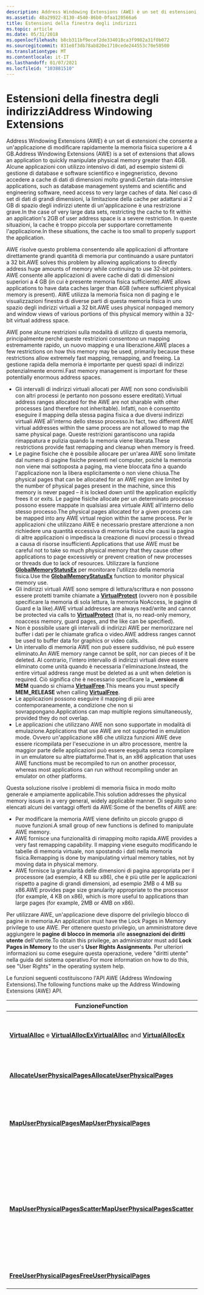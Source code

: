 ```yaml
---
description: Address Windowing Extensions (AWE) è un set di estensioni che consente a un'applicazione di modificare rapidamente la memoria fisica superiore a 4 GB.
ms.assetid: 48a29922-8130-4540-86b0-0faa120566a6
title: Estensioni della finestra degli indirizzi
ms.topic: article
ms.date: 05/31/2018
ms.openlocfilehash: b8cb311bf9ecef2de334018ca3f9982a31f0b072
ms.sourcegitcommit: 831e8f3db78ab820e1710cede244553c70e50500
ms.translationtype: MT
ms.contentlocale: it-IT
ms.lasthandoff: 01/07/2021
ms.locfileid: "103881510"
---
```

# <a name="address-windowing-extensions"></a><span data-ttu-id="ef7e1-103">Estensioni della finestra degli indirizzi</span><span class="sxs-lookup"><span data-stu-id="ef7e1-103">Address Windowing Extensions</span></span>

<span data-ttu-id="ef7e1-104">Address Windowing Extensions (AWE) è un set di estensioni che consente a un'applicazione di modificare rapidamente la memoria fisica superiore a 4 GB.</span><span class="sxs-lookup"><span data-stu-id="ef7e1-104">Address Windowing Extensions (AWE) is a set of extensions that allows an application to quickly manipulate physical memory greater than 4GB.</span></span> <span data-ttu-id="ef7e1-105">Alcune applicazioni con utilizzo intensivo di dati, ad esempio sistemi di gestione di database e software scientifico e ingegneristico, devono accedere a cache di dati di dimensioni molto grandi.</span><span class="sxs-lookup"><span data-stu-id="ef7e1-105">Certain data-intensive applications, such as database management systems and scientific and engineering software, need access to very large caches of data.</span></span> <span data-ttu-id="ef7e1-106">Nel caso di set di dati di grandi dimensioni, la limitazione della cache per adattarsi ai 2 GB di spazio degli indirizzi utente di un'applicazione è una restrizione grave.</span><span class="sxs-lookup"><span data-stu-id="ef7e1-106">In the case of very large data sets, restricting the cache to fit within an application's 2GB of user address space is a severe restriction.</span></span> <span data-ttu-id="ef7e1-107">In queste situazioni, la cache è troppo piccola per supportare correttamente l'applicazione.</span><span class="sxs-lookup"><span data-stu-id="ef7e1-107">In these situations, the cache is too small to properly support the application.</span></span>

<span data-ttu-id="ef7e1-108">AWE risolve questo problema consentendo alle applicazioni di affrontare direttamente grandi quantità di memoria pur continuando a usare puntatori a 32 bit.</span><span class="sxs-lookup"><span data-stu-id="ef7e1-108">AWE solves this problem by allowing applications to directly address huge amounts of memory while continuing to use 32-bit pointers.</span></span> <span data-ttu-id="ef7e1-109">AWE consente alle applicazioni di avere cache di dati di dimensioni superiori a 4 GB (in cui è presente memoria fisica sufficiente).</span><span class="sxs-lookup"><span data-stu-id="ef7e1-109">AWE allows applications to have data caches larger than 4GB (where sufficient physical memory is present).</span></span> <span data-ttu-id="ef7e1-110">AWE utilizza la memoria fisica non di paging e le visualizzazioni finestra di diverse parti di questa memoria fisica in uno spazio degli indirizzi virtuali a 32 bit.</span><span class="sxs-lookup"><span data-stu-id="ef7e1-110">AWE uses physical nonpaged memory and window views of various portions of this physical memory within a 32-bit virtual address space.</span></span>

<span data-ttu-id="ef7e1-111">AWE pone alcune restrizioni sulla modalità di utilizzo di questa memoria, principalmente perché queste restrizioni consentono un mapping estremamente rapido, un nuovo mapping e una liberazione.</span><span class="sxs-lookup"><span data-stu-id="ef7e1-111">AWE places a few restrictions on how this memory may be used, primarily because these restrictions allow extremely fast mapping, remapping, and freeing.</span></span> <span data-ttu-id="ef7e1-112">La gestione rapida della memoria è importante per questi spazi di indirizzi potenzialmente enormi.</span><span class="sxs-lookup"><span data-stu-id="ef7e1-112">Fast memory management is important for these potentially enormous address spaces.</span></span>

-   <span data-ttu-id="ef7e1-113">Gli intervalli di indirizzi virtuali allocati per AWE non sono condivisibili con altri processi (e pertanto non possono essere ereditati).</span><span class="sxs-lookup"><span data-stu-id="ef7e1-113">Virtual address ranges allocated for the AWE are not sharable with other processes (and therefore not inheritable).</span></span> <span data-ttu-id="ef7e1-114">Infatti, non è consentito eseguire il mapping della stessa pagina fisica a due diversi indirizzi virtuali AWE all'interno dello stesso processo.</span><span class="sxs-lookup"><span data-stu-id="ef7e1-114">In fact, two different AWE virtual addresses within the same process are not allowed to map the same physical page.</span></span> <span data-ttu-id="ef7e1-115">Queste restrizioni garantiscono una rapida rimappatura e pulizia quando la memoria viene liberata.</span><span class="sxs-lookup"><span data-stu-id="ef7e1-115">These restrictions provide fast remapping and cleanup when memory is freed.</span></span>
-   <span data-ttu-id="ef7e1-116">Le pagine fisiche che è possibile allocare per un'area AWE sono limitate dal numero di pagine fisiche presenti nel computer, poiché la memoria non viene mai sottoposta a paging, ma viene bloccata fino a quando l'applicazione non la libera esplicitamente o non viene chiusa.</span><span class="sxs-lookup"><span data-stu-id="ef7e1-116">The physical pages that can be allocated for an AWE region are limited by the number of physical pages present in the machine, since this memory is never paged – it is locked down until the application explicitly frees it or exits.</span></span> <span data-ttu-id="ef7e1-117">Le pagine fisiche allocate per un determinato processo possono essere mappate in qualsiasi area virtuale AWE all'interno dello stesso processo.</span><span class="sxs-lookup"><span data-stu-id="ef7e1-117">The physical pages allocated for a given process can be mapped into any AWE virtual region within the same process.</span></span> <span data-ttu-id="ef7e1-118">Per le applicazioni che utilizzano AWE è necessario prestare attenzione a non richiedere una quantità eccessiva di memoria fisica che causi la pagina di altre applicazioni o impedisca la creazione di nuovi processi o thread a causa di risorse insufficienti.</span><span class="sxs-lookup"><span data-stu-id="ef7e1-118">Applications that use AWE must be careful not to take so much physical memory that they cause other applications to page excessively or prevent creation of new processes or threads due to lack of resources.</span></span> <span data-ttu-id="ef7e1-119">Utilizzare la funzione [**GlobalMemoryStatusEx**](/windows/win32/api/sysinfoapi/nf-sysinfoapi-globalmemorystatusex) per monitorare l'utilizzo della memoria fisica.</span><span class="sxs-lookup"><span data-stu-id="ef7e1-119">Use the [**GlobalMemoryStatusEx**](/windows/win32/api/sysinfoapi/nf-sysinfoapi-globalmemorystatusex) function to monitor physical memory use.</span></span>
-   <span data-ttu-id="ef7e1-120">Gli indirizzi virtuali AWE sono sempre di lettura/scrittura e non possono essere protetti tramite chiamate a [**VirtualProtect**](/windows/win32/api/memoryapi/nf-memoryapi-virtualprotect) (ovvero non è possibile specificare la memoria di sola lettura, la memoria NoAccess, le pagine di Guard e la like).</span><span class="sxs-lookup"><span data-stu-id="ef7e1-120">AWE virtual addresses are always read/write and cannot be protected via calls to [**VirtualProtect**](/windows/win32/api/memoryapi/nf-memoryapi-virtualprotect) (that is, no read-only memory, noaccess memory, guard pages, and the like can be specified).</span></span>
-   <span data-ttu-id="ef7e1-121">Non è possibile usare gli intervalli di indirizzi AWE per memorizzare nel buffer i dati per le chiamate grafica o video.</span><span class="sxs-lookup"><span data-stu-id="ef7e1-121">AWE address ranges cannot be used to buffer data for graphics or video calls.</span></span>
-   <span data-ttu-id="ef7e1-122">Un intervallo di memoria AWE non può essere suddiviso, né può essere eliminato.</span><span class="sxs-lookup"><span data-stu-id="ef7e1-122">An AWE memory range cannot be split, nor can pieces of it be deleted.</span></span> <span data-ttu-id="ef7e1-123">Al contrario, l'intero intervallo di indirizzi virtuali deve essere eliminato come unità quando è necessaria l'eliminazione.</span><span class="sxs-lookup"><span data-stu-id="ef7e1-123">Instead, the entire virtual address range must be deleted as a unit when deletion is required.</span></span> <span data-ttu-id="ef7e1-124">Ciò significa che è necessario specificare la **\_ versione di MEM** quando si chiama [**VirtualFree**](/windows/win32/api/memoryapi/nf-memoryapi-virtualfree).</span><span class="sxs-lookup"><span data-stu-id="ef7e1-124">This means you must specify **MEM\_RELEASE** when calling [**VirtualFree**](/windows/win32/api/memoryapi/nf-memoryapi-virtualfree).</span></span>
-   <span data-ttu-id="ef7e1-125">Le applicazioni possono eseguire il mapping di più aree contemporaneamente, a condizione che non si sovrappongano.</span><span class="sxs-lookup"><span data-stu-id="ef7e1-125">Applications can map multiple regions simultaneously, provided they do not overlap.</span></span>
-   <span data-ttu-id="ef7e1-126">Le applicazioni che utilizzano AWE non sono supportate in modalità di emulazione.</span><span class="sxs-lookup"><span data-stu-id="ef7e1-126">Applications that use AWE are not supported in emulation mode.</span></span> <span data-ttu-id="ef7e1-127">Ovvero un'applicazione x86 che utilizza funzioni AWE deve essere ricompilata per l'esecuzione in un altro processore, mentre la maggior parte delle applicazioni può essere eseguita senza ricompilare in un emulatore su altre piattaforme.</span><span class="sxs-lookup"><span data-stu-id="ef7e1-127">That is, an x86 application that uses AWE functions must be recompiled to run on another processor, whereas most applications can run without recompiling under an emulator on other platforms.</span></span>

<span data-ttu-id="ef7e1-128">Questa soluzione risolve i problemi di memoria fisica in modo molto generale e ampiamente applicabile.</span><span class="sxs-lookup"><span data-stu-id="ef7e1-128">This solution addresses the physical memory issues in a very general, widely applicable manner.</span></span> <span data-ttu-id="ef7e1-129">Di seguito sono elencati alcuni dei vantaggi offerti da AWE:</span><span class="sxs-lookup"><span data-stu-id="ef7e1-129">Some of the benefits of AWE are:</span></span>

-   <span data-ttu-id="ef7e1-130">Per modificare la memoria AWE viene definito un piccolo gruppo di nuove funzioni.</span><span class="sxs-lookup"><span data-stu-id="ef7e1-130">A small group of new functions is defined to manipulate AWE memory.</span></span>
-   <span data-ttu-id="ef7e1-131">AWE fornisce una funzionalità di rimapping molto rapida.</span><span class="sxs-lookup"><span data-stu-id="ef7e1-131">AWE provides a very fast remapping capability.</span></span> <span data-ttu-id="ef7e1-132">Il mapping viene eseguito modificando le tabelle di memoria virtuale, non spostando i dati nella memoria fisica.</span><span class="sxs-lookup"><span data-stu-id="ef7e1-132">Remapping is done by manipulating virtual memory tables, not by moving data in physical memory.</span></span>
-   <span data-ttu-id="ef7e1-133">AWE fornisce la granularità delle dimensioni di pagina appropriata per il processore (ad esempio, 4 KB su x86), che è più utile per le applicazioni rispetto a pagine di grandi dimensioni, ad esempio 2MB o 4 MB su x86.</span><span class="sxs-lookup"><span data-stu-id="ef7e1-133">AWE provides page size granularity appropriate to the processor (for example, 4 KB on x86), which is more useful to applications than large pages (for example, 2MB or 4MB on x86).</span></span>

<span data-ttu-id="ef7e1-134">Per utilizzare AWE, un'applicazione deve disporre del privilegio blocco di pagine in memoria.</span><span class="sxs-lookup"><span data-stu-id="ef7e1-134">An application must have the Lock Pages in Memory privilege to use AWE.</span></span> <span data-ttu-id="ef7e1-135">Per ottenere questo privilegio, un amministratore deve aggiungere le **pagine di blocco in memoria** alle **assegnazioni dei diritti utente** dell'utente.</span><span class="sxs-lookup"><span data-stu-id="ef7e1-135">To obtain this privilege, an administrator must add **Lock Pages in Memory** to the user's **User Rights Assignments**.</span></span> <span data-ttu-id="ef7e1-136">Per ulteriori informazioni su come eseguire questa operazione, vedere "diritti utente" nella guida del sistema operativo.</span><span class="sxs-lookup"><span data-stu-id="ef7e1-136">For more information on how to do this, see "User Rights" in the operating system help.</span></span>

<span data-ttu-id="ef7e1-137">Le funzioni seguenti costituiscono l'API AWE (Address Windowing Extensions).</span><span class="sxs-lookup"><span data-stu-id="ef7e1-137">The following functions make up the Address Windowing Extensions (AWE) API.</span></span>



| <span data-ttu-id="ef7e1-138">Funzione</span><span class="sxs-lookup"><span data-stu-id="ef7e1-138">Function</span></span>                                                                          | <span data-ttu-id="ef7e1-139">Descrizione</span><span class="sxs-lookup"><span data-stu-id="ef7e1-139">Description</span></span>                                                                                                                                                                                                                                               |
|-----------------------------------------------------------------------------------|-----------------------------------------------------------------------------------------------------------------------------------------------------------------------------------------------------------------------------------------------------------|
| <span data-ttu-id="ef7e1-140">[**VirtualAlloc**](/windows/win32/api/memoryapi/nf-memoryapi-virtualalloc) e [ **VirtualAllocEx**](/windows/win32/api/memoryapi/nf-memoryapi-virtualallocex)</span><span class="sxs-lookup"><span data-stu-id="ef7e1-140">[**VirtualAlloc**](/windows/win32/api/memoryapi/nf-memoryapi-virtualalloc) and [**VirtualAllocEx**](/windows/win32/api/memoryapi/nf-memoryapi-virtualallocex)</span></span> | <span data-ttu-id="ef7e1-141">Riservare una parte dello spazio degli indirizzi virtuali da usare per AWE, usando la memoria **\_ fisica di MEM**.</span><span class="sxs-lookup"><span data-stu-id="ef7e1-141">Reserve a portion of virtual address space to use for AWE, using **MEM\_PHYSICAL**.</span></span>                                                                                                                                                                       |
| [<span data-ttu-id="ef7e1-142">**AllocateUserPhysicalPages**</span><span class="sxs-lookup"><span data-stu-id="ef7e1-142">**AllocateUserPhysicalPages**</span></span>](/windows/win32/api/memoryapi/nf-memoryapi-allocateuserphysicalpages)                    | <span data-ttu-id="ef7e1-143">Allocare memoria fisica per l'utilizzo con AWE.</span><span class="sxs-lookup"><span data-stu-id="ef7e1-143">Allocate physical memory for use with AWE.</span></span>                                                                                                                                                                                                                |
| [<span data-ttu-id="ef7e1-144">**MapUserPhysicalPages**</span><span class="sxs-lookup"><span data-stu-id="ef7e1-144">**MapUserPhysicalPages**</span></span>](/windows/win32/api/memoryapi/nf-memoryapi-mapuserphysicalpages)                              | <span data-ttu-id="ef7e1-145">Mappare (o invalidare) gli indirizzi virtuali AWE su qualsiasi set di pagine fisiche ottenute con [**AllocateUserPhysicalPages**](/windows/win32/api/memoryapi/nf-memoryapi-allocateuserphysicalpages).</span><span class="sxs-lookup"><span data-stu-id="ef7e1-145">Map (or invalidate) AWE virtual addresses onto any set of physical pages obtained with [**AllocateUserPhysicalPages**](/windows/win32/api/memoryapi/nf-memoryapi-allocateuserphysicalpages).</span></span>                                                                                                    |
| [<span data-ttu-id="ef7e1-146">**MapUserPhysicalPagesScatter**</span><span class="sxs-lookup"><span data-stu-id="ef7e1-146">**MapUserPhysicalPagesScatter**</span></span>](/windows/desktop/api/WinBase/nf-winbase-mapuserphysicalpagesscatter)                | <span data-ttu-id="ef7e1-147">Mappare (o invalidare) gli indirizzi virtuali AWE su qualsiasi set di pagine fisiche ottenute con [**AllocateUserPhysicalPages**](/windows/win32/api/memoryapi/nf-memoryapi-allocateuserphysicalpages), ma con un controllo più preciso rispetto a quello fornito da [**MapUserPhysicalPages**](/windows/win32/api/memoryapi/nf-memoryapi-mapuserphysicalpages).</span><span class="sxs-lookup"><span data-stu-id="ef7e1-147">Map (or invalidate) AWE virtual addresses onto any set of physical pages obtained with [**AllocateUserPhysicalPages**](/windows/win32/api/memoryapi/nf-memoryapi-allocateuserphysicalpages), but with finer control than that provided by [**MapUserPhysicalPages**](/windows/win32/api/memoryapi/nf-memoryapi-mapuserphysicalpages).</span></span> |
| [<span data-ttu-id="ef7e1-148">**FreeUserPhysicalPages**</span><span class="sxs-lookup"><span data-stu-id="ef7e1-148">**FreeUserPhysicalPages**</span></span>](/windows/win32/api/memoryapi/nf-memoryapi-freeuserphysicalpages)                            | <span data-ttu-id="ef7e1-149">Memoria fisica libera utilizzata per AWE.</span><span class="sxs-lookup"><span data-stu-id="ef7e1-149">Free physical memory that was used for AWE.</span></span>                                                                                                                                                                                                               |



 

 

 
